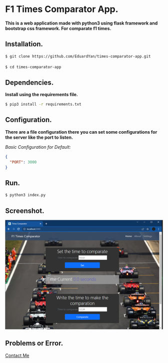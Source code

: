 # F1 Times Comparator App.

__This is a web application made with python3 using flask framework and bootstrap css framework. For comparate f1 times.__

## Installation.

```bash
$ git clone https://github.com/EduardYan/times-comparator-app.git

$ cd times-comparator-app

```

## Dependencies.

__Install using the requirements file.__

```bash
$ pip3 install -r requirements.txt
```

## Configuration.
__There are a file configuration there you can set some configurations for the server
like the port to listen.__

_Basic Configuration for Default:_

```json
{
  "PORT": 3000
}
```

## Run.

```bash
$ python3 index.py
```

## Screenshot.
![screenshot-image](./docs/screenshot.png)

## Problems or Error.
<a href="mailto:eduarygp@gmail.com" target="_blank" rel="noreferer">Contact Me</a>